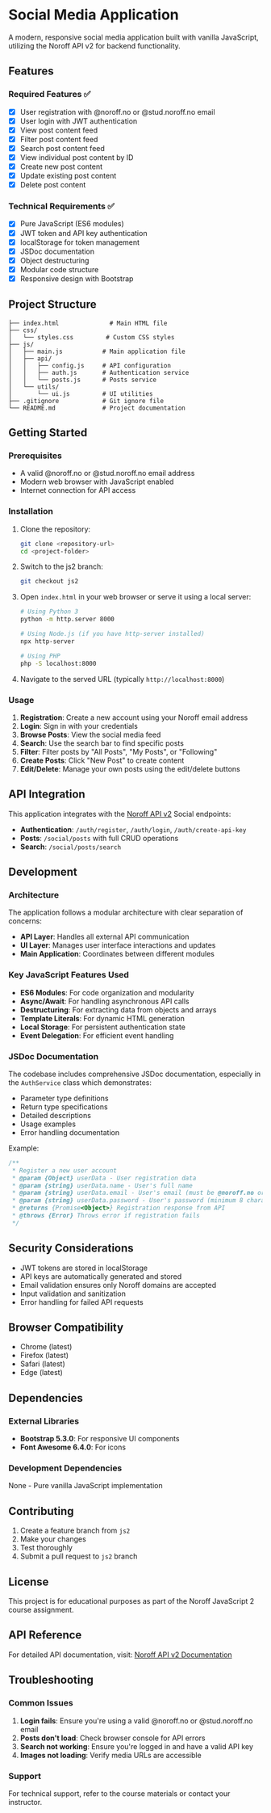 # Social Media Application

A modern, responsive social media application built with vanilla JavaScript, utilizing the Noroff API v2 for backend functionality.

## Features

### Required Features ✅

- [x] User registration with @noroff.no or @stud.noroff.no email
- [x] User login with JWT authentication
- [x] View post content feed
- [x] Filter post content feed
- [x] Search post content feed
- [x] View individual post content by ID
- [x] Create new post content
- [x] Update existing post content
- [x] Delete post content

### Technical Requirements ✅

- [x] Pure JavaScript (ES6 modules)
- [x] JWT token and API key authentication
- [x] localStorage for token management
- [x] JSDoc documentation
- [x] Object destructuring
- [x] Modular code structure
- [x] Responsive design with Bootstrap

## Project Structure

```
├── index.html              # Main HTML file
├── css/
│   └── styles.css         # Custom CSS styles
├── js/
│   ├── main.js           # Main application file
│   ├── api/
│   │   ├── config.js     # API configuration
│   │   ├── auth.js       # Authentication service
│   │   └── posts.js      # Posts service
│   └── utils/
│       └── ui.js         # UI utilities
├── .gitignore            # Git ignore file
└── README.md             # Project documentation
```

## Getting Started

### Prerequisites

- A valid @noroff.no or @stud.noroff.no email address
- Modern web browser with JavaScript enabled
- Internet connection for API access

### Installation

1. Clone the repository:

   ```bash
   git clone <repository-url>
   cd <project-folder>
   ```

2. Switch to the js2 branch:

   ```bash
   git checkout js2
   ```

3. Open `index.html` in your web browser or serve it using a local server:

   ```bash
   # Using Python 3
   python -m http.server 8000

   # Using Node.js (if you have http-server installed)
   npx http-server

   # Using PHP
   php -S localhost:8000
   ```

4. Navigate to the served URL (typically `http://localhost:8000`)

### Usage

1. **Registration**: Create a new account using your Noroff email address
2. **Login**: Sign in with your credentials
3. **Browse Posts**: View the social media feed
4. **Search**: Use the search bar to find specific posts
5. **Filter**: Filter posts by "All Posts", "My Posts", or "Following"
6. **Create Posts**: Click "New Post" to create content
7. **Edit/Delete**: Manage your own posts using the edit/delete buttons

## API Integration

This application integrates with the [Noroff API v2](https://docs.noroff.dev/docs/v2) Social endpoints:

- **Authentication**: `/auth/register`, `/auth/login`, `/auth/create-api-key`
- **Posts**: `/social/posts` with full CRUD operations
- **Search**: `/social/posts/search`

## Development

### Architecture

The application follows a modular architecture with clear separation of concerns:

- **API Layer**: Handles all external API communication
- **UI Layer**: Manages user interface interactions and updates
- **Main Application**: Coordinates between different modules

### Key JavaScript Features Used

- **ES6 Modules**: For code organization and modularity
- **Async/Await**: For handling asynchronous API calls
- **Destructuring**: For extracting data from objects and arrays
- **Template Literals**: For dynamic HTML generation
- **Local Storage**: For persistent authentication state
- **Event Delegation**: For efficient event handling

### JSDoc Documentation

The codebase includes comprehensive JSDoc documentation, especially in the `AuthService` class which demonstrates:

- Parameter type definitions
- Return type specifications
- Detailed descriptions
- Usage examples
- Error handling documentation

Example:

```javascript
/**
 * Register a new user account
 * @param {Object} userData - User registration data
 * @param {string} userData.name - User's full name
 * @param {string} userData.email - User's email (must be @noroff.no or @stud.noroff.no)
 * @param {string} userData.password - User's password (minimum 8 characters)
 * @returns {Promise<Object>} Registration response from API
 * @throws {Error} Throws error if registration fails
 */
```

## Security Considerations

- JWT tokens are stored in localStorage
- API keys are automatically generated and stored
- Email validation ensures only Noroff domains are accepted
- Input validation and sanitization
- Error handling for failed API requests

## Browser Compatibility

- Chrome (latest)
- Firefox (latest)
- Safari (latest)
- Edge (latest)

## Dependencies

### External Libraries

- **Bootstrap 5.3.0**: For responsive UI components
- **Font Awesome 6.4.0**: For icons

### Development Dependencies

None - Pure vanilla JavaScript implementation

## Contributing

1. Create a feature branch from `js2`
2. Make your changes
3. Test thoroughly
4. Submit a pull request to `js2` branch

## License

This project is for educational purposes as part of the Noroff JavaScript 2 course assignment.

## API Reference

For detailed API documentation, visit: [Noroff API v2 Documentation](https://docs.noroff.dev/docs/v2)

## Troubleshooting

### Common Issues

1. **Login fails**: Ensure you're using a valid @noroff.no or @stud.noroff.no email
2. **Posts don't load**: Check browser console for API errors
3. **Search not working**: Ensure you're logged in and have a valid API key
4. **Images not loading**: Verify media URLs are accessible

### Support

For technical support, refer to the course materials or contact your instructor.
